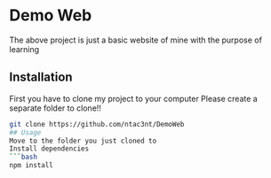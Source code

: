 # Demo Web
The above project is just a basic website of mine with the purpose of learning

## Installation
First you have to clone my project to your computer
Please create a separate folder to clone!!
```bash
git clone https://github.com/ntac3nt/DemoWeb
## Usage
Move to the folder you just cloned to
Install dependencies
```bash
npm install
